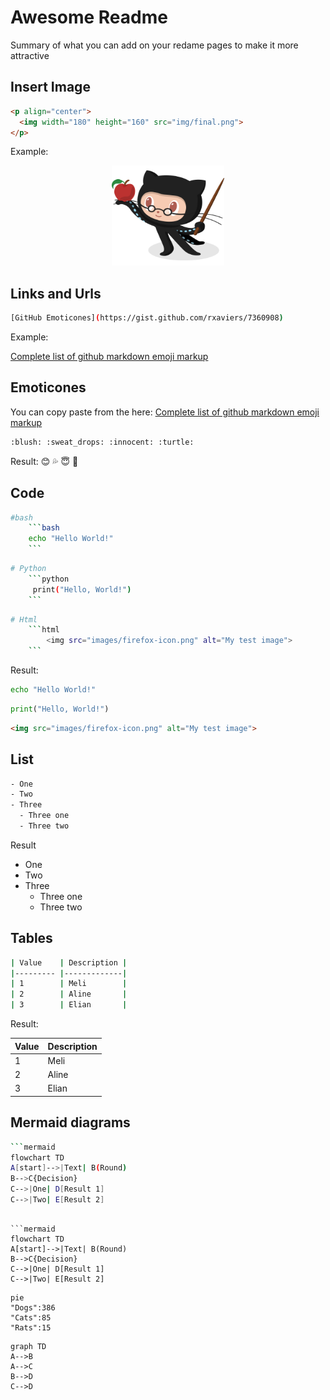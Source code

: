 # Awesome Readme
Summary of what you can add on your redame pages to make it more attractive


## Insert Image

```html
<p align="center">
  <img width="180" height="160" src="img/final.png">
</p>
```

Example: 
<p align="center">
  <img width="180" height="160" src="img/Professortocat_v2.png">
</p>


## Links and Urls
```bash
[GitHub Emoticones](https://gist.github.com/rxaviers/7360908)
```
Example:

[Complete list of github markdown emoji markup](https://gist.github.com/rxaviers/7360908)

## Emoticones
You can copy paste from the here: [Complete list of github markdown emoji markup](https://gist.github.com/rxaviers/7360908)
```bash
:blush: :sweat_drops: :innocent: :turtle:
```
Result:
:blush: :sweat_drops: :innocent: :turtle:

## Code

```bash
#bash  
    ```bash
    echo "Hello World!"
    ``` 
```
```bash 
# Python
    ```python
     print("Hello, World!")
    ```
```
```bash
# Html
    ```html   
        <img src="images/firefox-icon.png" alt="My test image">
    ```
```
Result:

```bash
echo "Hello World!"
```   
```python
print("Hello, World!")
```
```html   
<img src="images/firefox-icon.png" alt="My test image">
```


## List
```bash
- One
- Two
- Three
  - Three one
  - Three two
```
Result
- One
- Two
- Three
  - Three one
  - Three two


## Tables

```bash
| Value    | Description |
|--------- |-------------|
| 1        | Meli        |
| 2        | Aline       |
| 3        | Elian       |
```

Result:

| Value    | Description |
|--------- |-------------|
| 1        | Meli        |
| 2        | Aline       |
| 3        | Elian       |

## Mermaid diagrams

```bash
```mermaid
flowchart TD
A[start]-->|Text| B(Round)
B-->C{Decision}
C-->|One| D[Result 1]
C-->|Two| E[Result 2]
```
```

```mermaid
flowchart TD
A[start]-->|Text| B(Round)
B-->C{Decision}
C-->|One| D[Result 1]
C-->|Two| E[Result 2]
```

```mermaid
pie
"Dogs":386
"Cats":85
"Rats":15
```

```mermaid
graph TD
A-->B
A-->C
B-->D
C-->D
```